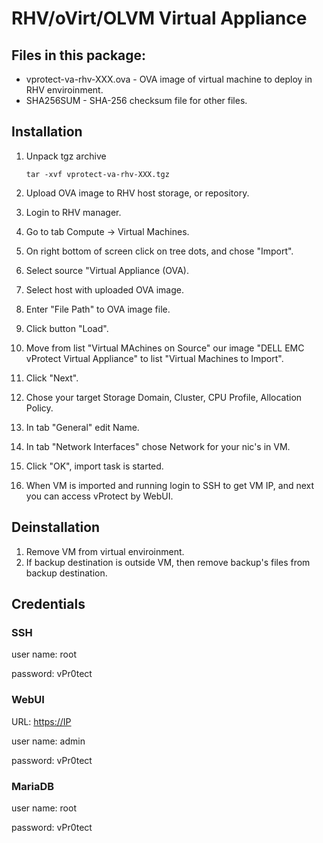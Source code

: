 # RHV/oVirt/OLVM Virtual Appliance

## Files in this package:

* vprotect-va-rhv-XXX.ova - OVA image of virtual machine to deploy in RHV enviroinment.
* SHA256SUM - SHA-256 checksum file for other files.

## Installation

1. Unpack tgz archive

   ```text
   tar -xvf vprotect-va-rhv-XXX.tgz
   ```

2. Upload OVA image to RHV host storage, or repository.
3. Login to RHV manager.
4. Go to tab Compute -&gt; Virtual Machines.
5. On right bottom of screen click on tree dots, and chose "Import".
6. Select source "Virtual Appliance \(OVA\).
7. Select host with uploaded OVA image.
8. Enter "File Path" to OVA image file.
9. Click button "Load".
10. Move from list "Virtual MAchines on Source" our image "DELL EMC vProtect Virtual Appliance" to list "Virtual Machines to Import".
11. Click "Next".
12. Chose your target Storage Domain, Cluster, CPU Profile, Allocation Policy.
13. In tab "General" edit Name.
14. In tab "Network Interfaces" chose Network for your nic's in VM.
15. Click "OK", import task is started.
16. When VM is imported and running login to SSH to get VM IP, and next you can access vProtect by WebUI.

## Deinstallation

1. Remove VM from virtual enviroinment.
2. If backup destination is outside VM, then remove backup's files from backup destination.

## Credentials

### SSH

user name: root

password: vPr0tect

### WebUI

URL: [https://IP](https://IP)

user name: admin

password: vPr0tect

### MariaDB

user name: root

password: vPr0tect

